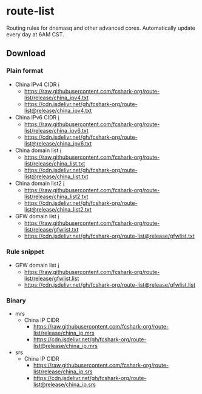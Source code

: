 # route-list
Routing rules for dnsmasq and other advanced cores. Automatically update every day at 6AM CST.

## Download

### Plain format

+ China IPv4 CIDR [:information_source:](https://github.com/fcshark-org/route-list/blob/release/china_ipv4.ver "Info")
  - https://raw.githubusercontent.com/fcshark-org/route-list/release/china_ipv4.txt
  - https://cdn.jsdelivr.net/gh/fcshark-org/route-list@release/china_ipv4.txt
+ China IPv6 CIDR [:information_source:](https://github.com/fcshark-org/route-list/blob/release/china_ipv6.ver "Info")
  - https://raw.githubusercontent.com/fcshark-org/route-list/release/china_ipv6.txt
  - https://cdn.jsdelivr.net/gh/fcshark-org/route-list@release/china_ipv6.txt
+ China domain list [:information_source:](https://github.com/fcshark-org/route-list/blob/release/china_list.ver "Info")
  - https://raw.githubusercontent.com/fcshark-org/route-list/release/china_list.txt
  - https://cdn.jsdelivr.net/gh/fcshark-org/route-list@release/china_list.txt
+ China domain list2 [:information_source:](https://github.com/fcshark-org/route-list/blob/release/china_list2.ver "Info")
  - https://raw.githubusercontent.com/fcshark-org/route-list/release/china_list2.txt
  - https://cdn.jsdelivr.net/gh/fcshark-org/route-list@release/china_list2.txt
+ GFW domain list [:information_source:](https://github.com/fcshark-org/route-list/blob/release/gfwlist.ver "Info")
  - https://raw.githubusercontent.com/fcshark-org/route-list/release/gfwlist.txt
  - https://cdn.jsdelivr.net/gh/fcshark-org/route-list@release/gfwlist.txt

### Rule snippet

+ GFW domain list [:information_source:](https://github.com/fcshark-org/route-list/blob/release/gfwlist.ver "Info")
  - https://raw.githubusercontent.com/fcshark-org/route-list/release/gfwlist.list
  - https://cdn.jsdelivr.net/gh/fcshark-org/route-list@release/gfwlist.list
 
### Binary

+ mrs
  + China IP CIDR
    - https://raw.githubusercontent.com/fcshark-org/route-list/release/china_ip.mrs
    - https://cdn.jsdelivr.net/gh/fcshark-org/route-list@release/china_ip.mrs
+ srs
  + China IP CIDR
    - https://raw.githubusercontent.com/fcshark-org/route-list/release/china_ip.srs
    - https://cdn.jsdelivr.net/gh/fcshark-org/route-list@release/china_ip.srs
